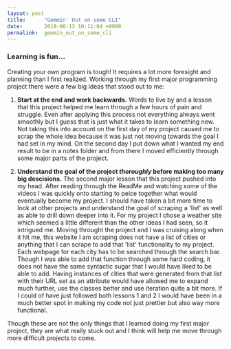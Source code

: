 ```yaml
---
layout: post
title:      "Gemmin' Out on some CLI"
date:       2018-06-13 10:11:04 +0000
permalink:  gemmin_out_on_some_cli
---
```



### Learning is fun...

Creating your own program is tough! It requires a lot more foresight and planning than I first realized. Working through my first major programming project there were a few big ideas that stood out to me:

1. **Start at the end and work backwards.** Words to live by and a lesson that this project helped me learn through a few hours of pain and struggle. Even after applying this process not everything always went smoothly but I guess that is just what it takes to learn something new. Not taking this into account on the first day of my project caused me to scrap the whole idea because it was just not moving towards the goal I had set in my mind. On the second day I put down what I wanted my end result to be in a notes folder and from there I moved efficiently through some major parts of the project. 
 
2. **Understand the goal of the project *thoroughly* before making too many big descisions.** The second major lesson that this project pushed into my head. After reading through the ReadMe and watching some of the videos I was quickly onto starting to peice together what would eventually become my project. I should have taken a bit more time to look at other projects and understand the goal of scraping a 'list' as well as able to drill down deeper into it. For my project I chose a weather site which seemed a little different than the other ideas I had seen, so it intrigued me. Moving throught the project and I was cruising along when it hit me, this website I am scraping does not have a list of cities or anything that I can scrape to add that 'list' functionality to my project. Each webpage for each city has to be searched through the search bar. Though I was able to add that function through some hard coding, it does not have the same syntactic sugar that I would have liked to be able to add. Having instances of cities that were generated from that list with their URL set as an attribute would have allowed me to expand much further, use the classes better and use iteration quite a bit more. If I could of have just followed both lessons 1 and 2 I would have been in a much better spot in making my code not just prettier but also way more functional. 

Though these are not the only things that I learned doing my first major project, they are what really stuck out and I think will help me move through more difficult projects to come. 
